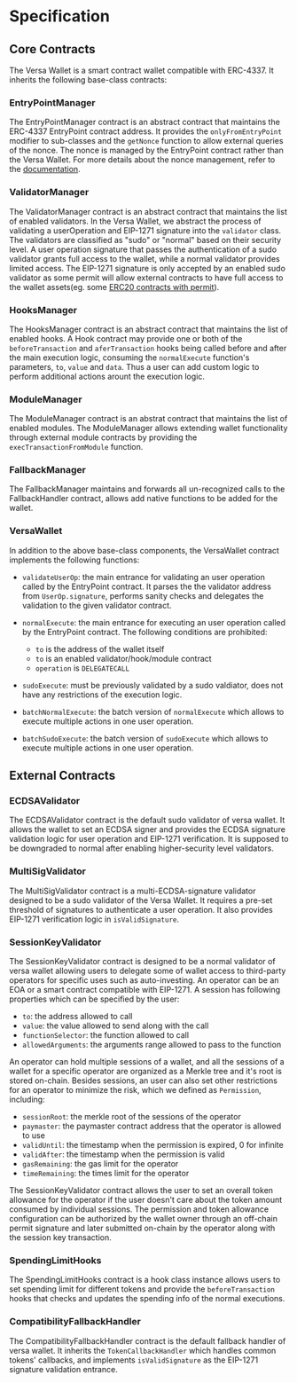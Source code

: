 # Specification

## Core Contracts

The Versa Wallet is a smart contract wallet compatible with ERC-4337. It inherits the following base-class contracts:

### EntryPointManager

The EntryPointManager contract is an abstract contract that maintains the ERC-4337 EntryPoint contract address. It provides the `onlyFromEntryPoint` modifier to sub-classes and the `getNonce` function to allow external queries of the nonce. The nonce is managed by the EntryPoint contract rather than the Versa Wallet. For more details about the nonce management, refer to the [documentation](https://docs.google.com/document/d/1MywdH_TCkyEjD3QusLZ_kUZg4ZEI00qp97mBze9JI4k/edit#heading=h.gyhqxhuyd59n).

### ValidatorManager

The ValidatorManager contract is an abstract contract that maintains the list of enabled validators. In the Versa Wallet, we abstract the process of validating a userOperation and EIP-1271 signature into the `validator` class. The validators are classified as "sudo" or "normal" based on their security level. A user operation signature that passes the authentication of a sudo validator grants full access to the wallet, while a normal validator provides limited access. The EIP-1271 signature is only accepted by an enabled sudo validator as some permit will allow external contracts to have full access to the wallet assets(eg. some [ERC20 contracts with permit](https://docs.openzeppelin.com/contracts/4.x/api/token/erc20#ERC20Permit)).

### HooksManager

The HooksManager contract is an abstract contract that maintains the list of enabled hooks. A Hook contract may provide one or both of the `beforeTransaction` and `aferTransaction` hooks being called before and after the main execution logic, consuming the `normalExecute` function's parameters, `to`, `value` and `data`. Thus a user can add custom logic to perform additional actions arount the execution logic.

### ModuleManager

The ModuleManager contract is an abstrat contract that maintains the list of enabled modules. The
ModuleManager allows extending wallet functionality through external module contracts by providing
the `execTransactionFromModule` function.

### FallbackManager

The FallbackManager maintains and forwards all un-recognized calls to the FallbackHandler contract,
allows add native functions to be added for the wallet.

### VersaWallet

In addition to the above base-class components, the VersaWallet contract implements the following functions:

- `validateUserOp`: the main entrance for validating an user operation called by the EntryPoint contract. It parses the the validator address from `UserOp.signature`, performs sanity checks and delegates the validation to the given validator contract.

- `normalExecute`: the main entrance for executing an user operation called by the EntryPoint contract. The following conditions are prohibited:
  - `to` is the address of the wallet itself
  - `to` is an enabled validator/hook/module contract
  - `operation` is `DELEGATECALL`

- `sudoExecute`: must be previously validated by a sudo valdiator, does not have any restrictions of the execution logic.

- `batchNormalExecute`: the batch version of `normalExecute` which allows to execute multiple actions in one user operation.

- `batchSudoExecute`: the batch version of `sudoExecute` which allows to execute multiple actions in one user operation.

## External Contracts

### ECDSAValidator

The ECDSAValidator contract is the default sudo validator of versa wallet. It allows the wallet to set an ECDSA signer and provides the ECDSA signature validation logic for user operation and EIP-1271 verification. It is supposed to be downgraded to normal after enabling higher-security level validators.

### MultiSigValidator

The MultiSigValidator contract is a multi-ECDSA-signature validator designed to be a sudo validator of the Versa Wallet. It requires a pre-set threshold of signatures to authenticate a user operation. It also provides EIP-1271 verification logic in `isValidSignature`.

### SessionKeyValidator

The SessionKeyValidator contract is designed to be a normal validator of versa wallet allowing users to delegate some of wallet access to third-party operators for specific uses such as auto-investing. An operator can be an EOA or a smart contract compatible with EIP-1271. A session has following properties which can be specified by the user:
- `to`: the address allowed to call
- `value`: the value allowed to send along with the call
- `functionSelector`: the function allowed to call
- `allowedArguments`: the arguments range allowed to pass to the function
  
An operator can hold multiple sessions of a wallet, and all the sessions of a wallet for a specific operator are organized as a Merkle tree and it's root is stored on-chain. Besides sessions, an user can also set other restrictions for an operator to minimize the risk, which we defined as `Permission`, including:
- `sessionRoot`: the merkle root of the sessions of the operator
- `paymaster`: the paymaster contract address that the operator is allowed to use
- `validUntil`: the timestamp when the permission is expired, 0 for infinite
- `validAfter`: the timestamp when the permission is valid
- `gasRemaining`: the gas limit for the operator
- `timeRemaining`: the times limit for the operator

The SessionKeyValidator contract allows the user to set an overall token allowance for the operator if the user doesn't care about the token amount consumed by individual sessions. The permission and token allowance configuration can be authorized by the wallet owner through an off-chain permit signature and later submitted on-chain by the operator along with the session key transaction.

### SpendingLimitHooks

The SpendingLimitHooks contract is a hook class instance allows users to set spending limit for different tokens and provide the `beforeTransaction` hooks that checks and updates the spending info of the normal executions.

### CompatibilityFallbackHandler

The CompatibilityFallbackHandler contract is the default fallback handler of versa wallet. It inherits the `TokenCallbackHandler` which handles common tokens' callbacks, and implements `isValidSignature` as the EIP-1271 signature validation entrance.

